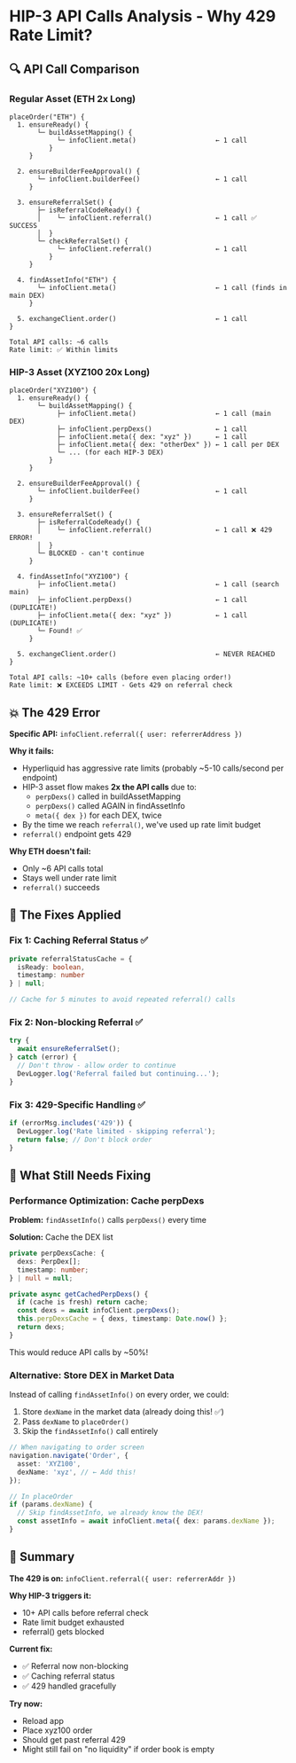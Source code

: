 # HIP-3 API Calls Analysis - Why 429 Rate Limit?

## 🔍 API Call Comparison

### Regular Asset (ETH 2x Long)

```
placeOrder("ETH") {
  1. ensureReady() {
       └─ buildAssetMapping() {
            └─ infoClient.meta()                    ← 1 call
          }
     }

  2. ensureBuilderFeeApproval() {
       └─ infoClient.builderFee()                   ← 1 call
     }

  3. ensureReferralSet() {
       ├─ isReferralCodeReady() {
       │    └─ infoClient.referral()                ← 1 call ✅ SUCCESS
       │  }
       └─ checkReferralSet() {
            └─ infoClient.referral()                ← 1 call
          }
     }

  4. findAssetInfo("ETH") {
       └─ infoClient.meta()                         ← 1 call (finds in main DEX)
     }

  5. exchangeClient.order()                         ← 1 call
}

Total API calls: ~6 calls
Rate limit: ✅ Within limits
```

### HIP-3 Asset (XYZ100 20x Long)

```
placeOrder("XYZ100") {
  1. ensureReady() {
       └─ buildAssetMapping() {
            ├─ infoClient.meta()                    ← 1 call (main DEX)
            ├─ infoClient.perpDexs()                ← 1 call
            ├─ infoClient.meta({ dex: "xyz" })      ← 1 call
            ├─ infoClient.meta({ dex: "otherDex" }) ← 1 call per DEX
            └─ ... (for each HIP-3 DEX)
          }
     }

  2. ensureBuilderFeeApproval() {
       └─ infoClient.builderFee()                   ← 1 call
     }

  3. ensureReferralSet() {
       ├─ isReferralCodeReady() {
       │    └─ infoClient.referral()                ← 1 call ❌ 429 ERROR!
       │  }
       └─ BLOCKED - can't continue
     }

  4. findAssetInfo("XYZ100") {
       ├─ infoClient.meta()                         ← 1 call (search main)
       ├─ infoClient.perpDexs()                     ← 1 call (DUPLICATE!)
       ├─ infoClient.meta({ dex: "xyz" })           ← 1 call (DUPLICATE!)
       └─ Found! ✅
     }

  5. exchangeClient.order()                         ← NEVER REACHED
}

Total API calls: ~10+ calls (before even placing order!)
Rate limit: ❌ EXCEEDS LIMIT - Gets 429 on referral check
```

## 💥 The 429 Error

**Specific API:** `infoClient.referral({ user: referrerAddress })`

**Why it fails:**

- Hyperliquid has aggressive rate limits (probably ~5-10 calls/second per endpoint)
- HIP-3 asset flow makes **2x the API calls** due to:
  - `perpDexs()` called in buildAssetMapping
  - `perpDexs()` called AGAIN in findAssetInfo
  - `meta({ dex })` for each DEX, twice
- By the time we reach `referral()`, we've used up rate limit budget
- `referral()` endpoint gets 429

**Why ETH doesn't fail:**

- Only ~6 API calls total
- Stays well under rate limit
- `referral()` succeeds

## 🔧 The Fixes Applied

### Fix 1: Caching Referral Status ✅

```typescript
private referralStatusCache = {
  isReady: boolean,
  timestamp: number
} | null;

// Cache for 5 minutes to avoid repeated referral() calls
```

### Fix 2: Non-blocking Referral ✅

```typescript
try {
  await ensureReferralSet();
} catch (error) {
  // Don't throw - allow order to continue
  DevLogger.log('Referral failed but continuing...');
}
```

### Fix 3: 429-Specific Handling ✅

```typescript
if (errorMsg.includes('429')) {
  DevLogger.log('Rate limited - skipping referral');
  return false; // Don't block order
}
```

## 🚀 What Still Needs Fixing

### Performance Optimization: Cache perpDexs

**Problem:** `findAssetInfo()` calls `perpDexs()` every time

**Solution:** Cache the DEX list

```typescript
private perpDexsCache: {
  dexs: PerpDex[];
  timestamp: number;
} | null = null;

private async getCachedPerpDexs() {
  if (cache is fresh) return cache;
  const dexs = await infoClient.perpDexs();
  this.perpDexsCache = { dexs, timestamp: Date.now() };
  return dexs;
}
```

This would reduce API calls by ~50%!

### Alternative: Store DEX in Market Data

Instead of calling `findAssetInfo()` on every order, we could:

1. Store `dexName` in the market data (already doing this! ✅)
2. Pass `dexName` to `placeOrder()`
3. Skip the `findAssetInfo()` call entirely

```typescript
// When navigating to order screen
navigation.navigate('Order', {
  asset: 'XYZ100',
  dexName: 'xyz', // ← Add this!
});

// In placeOrder
if (params.dexName) {
  // Skip findAssetInfo, we already know the DEX!
  const assetInfo = await infoClient.meta({ dex: params.dexName });
}
```

## 🎯 Summary

**The 429 is on:** `infoClient.referral({ user: referrerAddr })`

**Why HIP-3 triggers it:**

- 10+ API calls before referral check
- Rate limit budget exhausted
- referral() gets blocked

**Current fix:**

- ✅ Referral now non-blocking
- ✅ Caching referral status
- ✅ 429 handled gracefully

**Try now:**

- Reload app
- Place xyz100 order
- Should get past referral 429
- Might still fail on "no liquidity" if order book is empty
